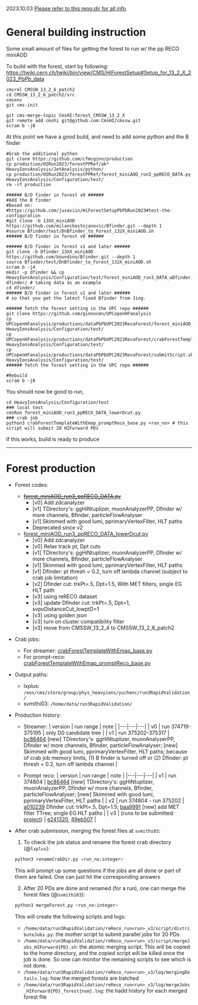 2023.10.03 [Please refer to this repo:dir for all info](https://github.com/cfmcginn/production/tree/main/HIRun2023/forestPPRef)
# General building instruction
Some small amount of files for getting the forest to run w/ the pp RECO miniAOD

To build with the forest, start by following:
https://twiki.cern.ch/twiki/bin/view/CMS/HiForestSetup#Setup_for_13_2_X_2023_PbPb_data

```
cmsrel CMSSW_13_2_6_patch2
cd CMSSW_13_2_6_patch2/src
cmsenv
git cms-init

git cms-merge-topic CmsHI:forest_CMSSW_13_2_X
git remote add cmshi git@github.com:CmsHI/cmssw.git
scram b -j8
```

At this point we have a good build, and need to add some python and the B finder

```
#Grab the additional python
git clone https://github.com/cfmcginn/production
cp production/HIRun2023/forestPPRef/ak* HeavyIonsAnalysis/JetAnalysis/python/
cp production/HIRun2023/forestPPRef/forest_miniAOD_run3_ppRECO_DATA.py HeavyIonsAnalysis/Configuration/test/
rm -rf production

###### B/D finder in forest v0 ######
#Add the B finder
#Based on:
#https://github.com/jusaviin/HiForestSetupPbPbRun2023#test-the-configuration
#git clone -b 13XX_miniAOD https://github.com/milanchestojanovic/Bfinder.git --depth 1
#source Bfinder/test/DnBfinder_to_Forest_132X_miniAOD.sh
###### B/D finder in forest v0 ######

###### B/D finder in forest v1 and later ######
git clone -b Dfinder_13XX_miniAOD https://github.com/boundino/Bfinder.git --depth 1
source Bfinder/test/DnBfinder_to_Forest_132X_miniAOD.sh
scram b -j4
mkdir -p dfinder && cp HeavyIonsAnalysis/Configuration/test/forest_miniAOD_run3_DATA_wDfinder.py dfinder/ # taking data as an example
cd dfinder/
###### B/D finder in forest v1 and later ######
# so that you get the latest fixed Bfinder from Jing.

###### fetch the forest setting in the UPC repo ######
git clone https://github.com/ginnocen/UPCopenHFanalysis
cp UPCopenHFanalysis/productions/dataPbPbUPC2023RecoForest/forest_miniAOD_run3_ppRECO_DATA_lowerDcut.py HeavyIonsAnalysis/Configuration/test/
cp UPCopenHFanalysis/productions/dataPbPbUPC2023RecoForest/crabForestTemplateWithEmap_promptReco_base.py HeavyIonsAnalysis/Configuration/test/
cp UPCopenHFanalysis/productions/dataPbPbUPC2023RecoForest/submitScript.sh HeavyIonsAnalysis/Configuration/test/
###### fetch the forest setting in the UPC repo ######

#Rebuild 
scram b	-j8
```

You should now be good to run,

```
cd HeavyIonsAnalysis/Configuration/test
### local test
cmsRun forest_miniAOD_run3_ppRECO_DATA_lowerDcut.py
### crab job
python3 crabForestTemplateWithEmap_promptReco_base.py <run_no> # this script will submit 20 HIForward PDs
```

If this works, build is ready to produce

---
# Forest production
- Forest codes:
  - ~~[forest_miniAOD_run3_ppRECO_DATA.py](forest_miniAOD_run3_ppRECO_DATA.py)~~
    - [v0] Add zdcanalyzer
    - [v1] TDirectory's: ggHiNtuplizer, muonAnalyzerPP, Dfinder w/ more channels, Bfinder, particleFlowAnalyser
    - [v1] Skimmed with good lumi, pprimaryVertexFilter, HLT paths
    - Deprecated since v2
  - [forest_miniAOD_run3_ppRECO_DATA_lowerDcut.py](forest_miniAOD_run3_ppRECO_DATA_lowerDcut.py)
    - [v0] Add zdcanalyzer
    - [v0] Relax track pt, Dpt cuts
    - [v1] TDirectory's: ggHiNtuplizer, muonAnalyzerPP, Dfinder w/ more channels, Bfinder, particleFlowAnalyser
    - [v1] Skimmed with good lumi, pprimaryVertexFilter, HLT paths
    - [v1] Dfinder: pt thresh = 0.2, turn off lambda channel (subject to crab job limitation)
    - [v2] Dfinder cut: trkPt=.5, Dpt=1.5, With MET filters, single EG HLT path
    - [v3] using reRECO dataset
    - [v3] update Dfinder cut: trkPt=.5, Dpt=1, svpvDistanceCut_lowptD=1
    - [v3] using golden json
    - [v3] turn on cluster compatibility filter
    - [v3] move from CMSSW_13_2_4 to CMSSW_13_2_6_patch2
- Crab jobs:
  - For streamer: [crabForestTemplateWithEmap_base.py](crabForestTemplateWithEmap_base.py)
  - For prompt-reco: [crabForestTemplateWithEmap_promptReco_base.py](crabForestTemplateWithEmap_promptReco_base.py)
- Output paths:
  - lxplus: `/eos/cms/store/group/phys_heavyions/yuchenc/run3RapidValidation/`
  - svmithi03: `/home/data/run3RapidValidation/`
- Production history:
  - Streamer:
    | version | run range | note |
    |---|---|---|
    | v0 | run 374719-375195 | only D0 candidate tree |
    | v1 | run 375202-375317 | [bc86464](https://github.com/janice-cat/cmssw/commit/bc86464cc74b8295dd0963bc60848dd2cda99d72) [new] TDirectory's: ggHiNtuplizer, muonAnalyzerPP, Dfinder w/ more channels, Bfinder, particleFlowAnalyser; [new] Skimmed with good lumi, pprimaryVertexFilter, HLT paths; because of crab job memory limits, (1) B finder is turned off or (2) Dfinder: pt thresh = 0.2, turn off lambda channel |

  - Prompt reco:
    | version | run range | note |
    |---|---|---|
    | v1 | run 374804 | [bc86464](https://github.com/janice-cat/cmssw/commit/bc86464cc74b8295dd0963bc60848dd2cda99d72) [new] TDirectory's: ggHiNtuplizer, muonAnalyzerPP, Dfinder w/ more channels, Bfinder, particleFlowAnalyser; [new] Skimmed with good lumi, pprimaryVertexFilter, HLT paths |
    | v2 | run 374804 - run 375202 | [a010239](https://github.com/janice-cat/cmssw/commit/a0102398a65ed9960004a31ab8f9dcb841c305e4) Dfinder cut: trkPt=.5, Dpt=1.5; [baa9991](https://github.com/janice-cat/cmssw/commit/baa999103e4a72dc162417817a6925f0aa81406b) [new] add MET filter TTree; single EG HLT paths |
    | v3 | (runs to be submitted: [project](https://github.com/users/janice-cat/projects/2/views/1)) | [e241320](https://github.com/janice-cat/cmssw/commit/e241320767e23bdd2db04a4e55c3c7bbe3fcfb89), [49eb507](https://github.com/janice-cat/cmssw/commit/49eb50748963ed76c195fa4109358b1639fff2bd) |

- After crab submission, merging the forest files at `svmithi03`:
  1) To check the job status and rename the forest crab directory (@`lxplus`):
  ```bash
  python3 renameCrabDir.py <run_no:integer>
  ``` 
  This will prompt up some questions if the jobs are all done or part of them are failed. One can just hit the corresponding answers
  

  2) After 20 PDs are done and renamed (for a run), one can merge the forest files (@`svmithi03`):
  ```bash
  python3 mergeForest.py <run_no:integer>
  ```
  This will create the following scripts and logs:
  - `/home/data/run3RapidValidation/reReco_run<run>_v3/script/distributeJobs.py`: the mother script to submit parallel jobs for 20 PDs
  - `/home/data/run3RapidValidation/reReco_run<run>_v3/script/mergeJobs_HIForward{PD}.sh`: the atomic merging script. This will be copied to the home directory, and the copied script will be killed once the job is done. So one can monitor the remaining scripts to see which is not done.
  - `/home/data/run3RapidValidation/reReco_run<run>_v3/log/mergingDetails.log`: how the merged forests are batched
  - `/home/data/run3RapidValidation/reReco_run<run>_v3/log/mergeJobs_HIForward{PD}_forest{num}.log`: the hadd history for each merged forest file
